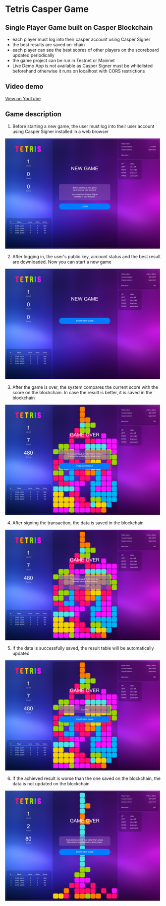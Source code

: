 # Tetris Casper Game

## Single Player Game built on Casper Blockchain
- each player must log into their casper account using Casper Signer
- the best results are saved on-chain
- each player can see the best scores of other players on the scoreboard updated periodically
- the game project can be run in Testnet or Mainnet
- Live Demo App is not available as Casper Signer must be whitelisted beforehand otherwise it runs on localhost with CORS restrictions

## Video demo
[View on YouTube](https://youtu.be/-KFVOv0dXww)

## Game description
1. Before starting a new game, the user must log into their user account using Casper Signer installed in a web browser
<img src="https://github.com/MSL-Apps/tetris-casper-game/blob/564f030bae6e25d257c3c53a6af713ee719f7547/img/01.png" width="500"/>

2. After logging in, the user's public key, account status and the best result are downloaded. Now you can start a new game
<img src="https://github.com/MSL-Apps/tetris-casper-game/blob/564f030bae6e25d257c3c53a6af713ee719f7547/img/02.png" width="500"/>

3. After the game is over, the system compares the current score with the score on the blockchain. In case the result is better, it is saved in the blockchain
<img src="https://github.com/MSL-Apps/tetris-casper-game/blob/564f030bae6e25d257c3c53a6af713ee719f7547/img/03.png" width="500"/>

4. After signing the transaction, the data is saved in the blockchain
<img src="https://github.com/MSL-Apps/tetris-casper-game/blob/564f030bae6e25d257c3c53a6af713ee719f7547/img/04.png" width="500"/>

5. If the data is successfully saved, the result table will be automatically updated
<img src="https://github.com/MSL-Apps/tetris-casper-game/blob/564f030bae6e25d257c3c53a6af713ee719f7547/img/05.png" width="500"/>

6. If the achieved result is worse than the one saved on the blockchain, the data is not updated on the blockchain
<img src="https://github.com/MSL-Apps/tetris-casper-game/blob/564f030bae6e25d257c3c53a6af713ee719f7547/img/06.png" width="500"/>